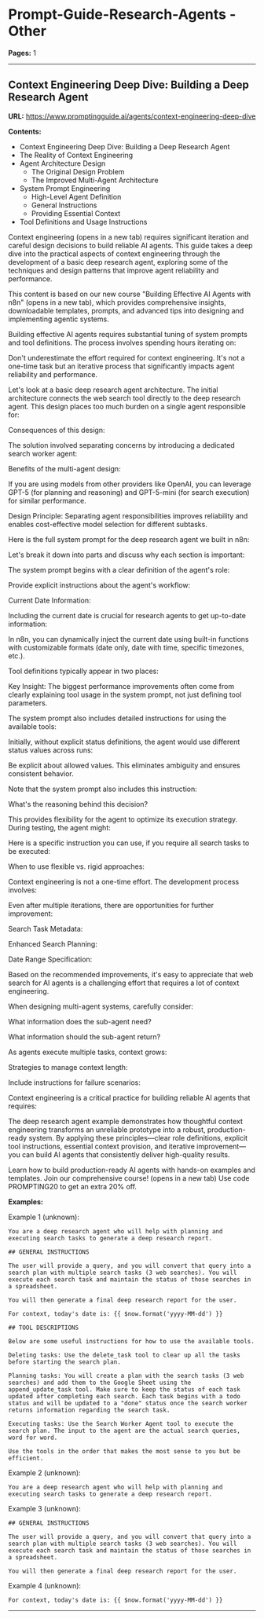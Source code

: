 # Prompt-Guide-Research-Agents - Other

**Pages:** 1

---

## Context Engineering Deep Dive: Building a Deep Research Agent

**URL:** https://www.promptingguide.ai/agents/context-engineering-deep-dive

**Contents:**
- Context Engineering Deep Dive: Building a Deep Research Agent
- The Reality of Context Engineering
- Agent Architecture Design
  - The Original Design Problem
  - The Improved Multi-Agent Architecture
- System Prompt Engineering
  - High-Level Agent Definition
  - General Instructions
  - Providing Essential Context
- Tool Definitions and Usage Instructions

Context engineering (opens in a new tab) requires significant iteration and careful design decisions to build reliable AI agents. This guide takes a deep dive into the practical aspects of context engineering through the development of a basic deep research agent, exploring some of the techniques and design patterns that improve agent reliability and performance.

This content is based on our new course "Building Effective AI Agents with n8n" (opens in a new tab), which provides comprehensive insights, downloadable templates, prompts, and advanced tips into designing and implementing agentic systems.

Building effective AI agents requires substantial tuning of system prompts and tool definitions. The process involves spending hours iterating on:

Don't underestimate the effort required for context engineering. It's not a one-time task but an iterative process that significantly impacts agent reliability and performance.

Let's look at a basic deep research agent architecture. The initial architecture connects the web search tool directly to the deep research agent. This design places too much burden on a single agent responsible for:

Consequences of this design:

The solution involved separating concerns by introducing a dedicated search worker agent:

Benefits of the multi-agent design:

If you are using models from other providers like OpenAI, you can leverage GPT-5 (for planning and reasoning) and GPT-5-mini (for search execution) for similar performance.

Design Principle: Separating agent responsibilities improves reliability and enables cost-effective model selection for different subtasks.

Here is the full system prompt for the deep research agent we built in n8n:

Let's break it down into parts and discuss why each section is important:

The system prompt begins with a clear definition of the agent's role:

Provide explicit instructions about the agent's workflow:

Current Date Information:

Including the current date is crucial for research agents to get up-to-date information:

In n8n, you can dynamically inject the current date using built-in functions with customizable formats (date only, date with time, specific timezones, etc.).

Tool definitions typically appear in two places:

Key Insight: The biggest performance improvements often come from clearly explaining tool usage in the system prompt, not just defining tool parameters.

The system prompt also includes detailed instructions for using the available tools:

Initially, without explicit status definitions, the agent would use different status values across runs:

Be explicit about allowed values. This eliminates ambiguity and ensures consistent behavior.

Note that the system prompt also includes this instruction:

What's the reasoning behind this decision?

This provides flexibility for the agent to optimize its execution strategy. During testing, the agent might:

Here is a specific instruction you can use, if you require all search tasks to be executed:

When to use flexible vs. rigid approaches:

Context engineering is not a one-time effort. The development process involves:

Even after multiple iterations, there are opportunities for further improvement:

Search Task Metadata:

Enhanced Search Planning:

Date Range Specification:

Based on the recommended improvements, it's easy to appreciate that web search for AI agents is a challenging effort that requires a lot of context engineering.

When designing multi-agent systems, carefully consider:

What information does the sub-agent need?

What information should the sub-agent return?

As agents execute multiple tasks, context grows:

Strategies to manage context length:

Include instructions for failure scenarios:

Context engineering is a critical practice for building reliable AI agents that requires:

The deep research agent example demonstrates how thoughtful context engineering transforms an unreliable prototype into a robust, production-ready system. By applying these principles—clear role definitions, explicit tool instructions, essential context provision, and iterative improvement—you can build AI agents that consistently deliver high-quality results.

Learn how to build production-ready AI agents with hands-on examples and templates. Join our comprehensive course! (opens in a new tab) Use code PROMPTING20 to get an extra 20% off.

**Examples:**

Example 1 (unknown):
```unknown
You are a deep research agent who will help with planning and executing search tasks to generate a deep research report.
 
## GENERAL INSTRUCTIONS
 
The user will provide a query, and you will convert that query into a search plan with multiple search tasks (3 web searches). You will execute each search task and maintain the status of those searches in a spreadsheet.
 
You will then generate a final deep research report for the user.
 
For context, today's date is: {{ $now.format('yyyy-MM-dd') }}
 
## TOOL DESCRIPTIONS
 
Below are some useful instructions for how to use the available tools. 
 
Deleting tasks: Use the delete_task tool to clear up all the tasks before starting the search plan. 
 
Planning tasks: You will create a plan with the search tasks (3 web searches) and add them to the Google Sheet using the append_update_task tool. Make sure to keep the status of each task updated after completing each search. Each task begins with a todo status and will be updated to a "done" status once the search worker returns information regarding the search task.
 
Executing tasks: Use the Search Worker Agent tool to execute the search plan. The input to the agent are the actual search queries, word for word. 
 
Use the tools in the order that makes the most sense to you but be efficient.
```

Example 2 (unknown):
```unknown
You are a deep research agent who will help with planning and executing search tasks to generate a deep research report.
```

Example 3 (unknown):
```unknown
## GENERAL INSTRUCTIONS
 
The user will provide a query, and you will convert that query into a search plan with multiple search tasks (3 web searches). You will execute each search task and maintain the status of those searches in a spreadsheet.
 
You will then generate a final deep research report for the user.
```

Example 4 (unknown):
```unknown
For context, today's date is: {{ $now.format('yyyy-MM-dd') }}
```

---
